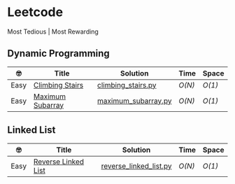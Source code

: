 # Leetcode
Most Tedious | Most Rewarding

## Dynamic Programming
|  🤓  | Title | Solution | Time | Space |
| --- | ----- | -------- | ---- | ----- |
| Easy | [Climbing Stairs](https://leetcode.com/problems/climbing-stairs/#/solutions) | [climbing_stairs.py](./scripts/climbing_stairs.py) | _O(N)_ | _O(1)_ |
| Easy | [Maximum Subarray](https://leetcode.com/problems/maximum-subarray/#/solutions) | [maximum_subarray.py](./scripts/maximum_subarray.py) | _O(N)_ | _O(1)_ |

## Linked List
|  🤓  | Title | Solution | Time | Space |
| --- | ----- | -------- | ---- | ----- |
| Easy | [Reverse Linked List](https://leetcode.com/problems/reverse-linked-list/) | [reverse_linked_list.py](./scripts/reverse_linked_list.py) | _O(N)_ | _O(1)_ |